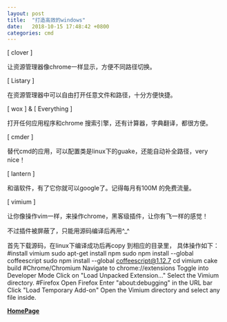 ```yaml
---
layout: post
title:  "打造高效的windows"
date:   2018-10-15 17:48:42 +0800
categories: cmd
---
```

[ clover ]

让资源管理器像chrome一样显示，方便不同路径切换。

[ Listary ]

在资源管理器中可以自由打开任意文件和路径，十分方便快捷。

[ wox ] & [ Everything ]

打开任何应用程序和chrome 搜索引擎，还有计算器，字典翻译，都很方便。

[ cmder ]

替代cmd的应用，可以配置类是linux下的guake，还能自动补全路径，very nice！

[ lantern ]

和谐软件，有了它你就可以google了。记得每月有100M 的免费流量。

[ vimium ]

让你像操作vim一样，来操作chrome，黑客级插件，让你有飞一样的感觉！

不过插件被屏蔽了，只能用源码编译后再用^_^

首先下载源码，在linux下编译成功后再copy 到相应的目录里， 具体操作如下：
#install vimium
sudo apt-get install npm
sudo npm install --global coffeescript
sudo npm install --global coffeescript@1.12.7
cd vimium
cake build
#Chrome/Chromium
Navigate to chrome://extensions
Toggle into Developer Mode
Click on "Load Unpacked Extension..."
Select the Vimium directory.
#Firefox
Open Firefox
Enter "about:debugging" in the URL bar
Click "Load Temporary Add-on"
Open the Vimium directory and select any file inside.


[**HomePage**](https://robin163.github.io/)

